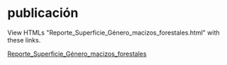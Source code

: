 # publicación
View HTMLs "Reporte_Superficie_Género_macizos_forestales.html" with these links.

[Reporte_Superficie_Género_macizos_forestales](https://htmlpreview.github.io/?https://github.com/ssdfi/publicacion/blob/main/Reporte_Superficie_G%C3%A9nero_macizos_forestales.html)
